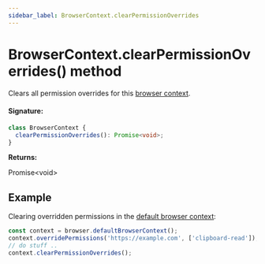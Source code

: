 ```yaml
---
sidebar_label: BrowserContext.clearPermissionOverrides
---
```


# BrowserContext.clearPermissionOverrides() method

Clears all permission overrides for this [browser context](./puppeteer.browsercontext.md).

#### Signature:

```typescript
class BrowserContext {
  clearPermissionOverrides(): Promise<void>;
}
```

**Returns:**

Promise&lt;void&gt;

## Example

Clearing overridden permissions in the [default browser context](./puppeteer.browser.defaultbrowsercontext.md):

```ts
const context = browser.defaultBrowserContext();
context.overridePermissions('https://example.com', ['clipboard-read']);
// do stuff ..
context.clearPermissionOverrides();
```
